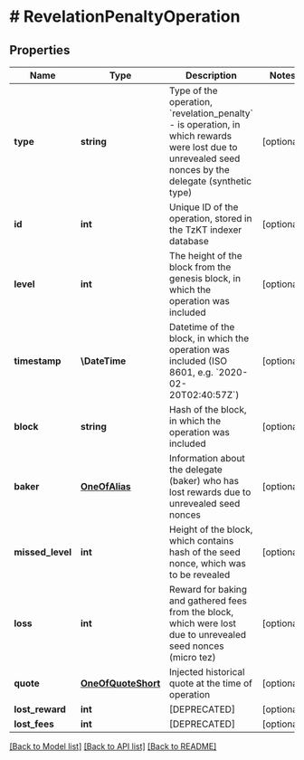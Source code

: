 # # RevelationPenaltyOperation

## Properties

Name | Type | Description | Notes
------------ | ------------- | ------------- | -------------
**type** | **string** | Type of the operation, &#x60;revelation_penalty&#x60; - is operation, in which rewards were lost due to unrevealed seed nonces by the delegate (synthetic type) | [optional]
**id** | **int** | Unique ID of the operation, stored in the TzKT indexer database | [optional]
**level** | **int** | The height of the block from the genesis block, in which the operation was included | [optional]
**timestamp** | **\DateTime** | Datetime of the block, in which the operation was included (ISO 8601, e.g. &#x60;2020-02-20T02:40:57Z&#x60;) | [optional]
**block** | **string** | Hash of the block, in which the operation was included | [optional]
**baker** | [**OneOfAlias**](OneOfAlias.md) | Information about the delegate (baker) who has lost rewards due to unrevealed seed nonces | [optional]
**missed_level** | **int** | Height of the block, which contains hash of the seed nonce, which was to be revealed | [optional]
**loss** | **int** | Reward for baking and gathered fees from the block, which were lost due to unrevealed seed nonces (micro tez) | [optional]
**quote** | [**OneOfQuoteShort**](OneOfQuoteShort.md) | Injected historical quote at the time of operation | [optional]
**lost_reward** | **int** | [DEPRECATED] | [optional]
**lost_fees** | **int** | [DEPRECATED] | [optional]

[[Back to Model list]](../../README.md#models) [[Back to API list]](../../README.md#endpoints) [[Back to README]](../../README.md)
